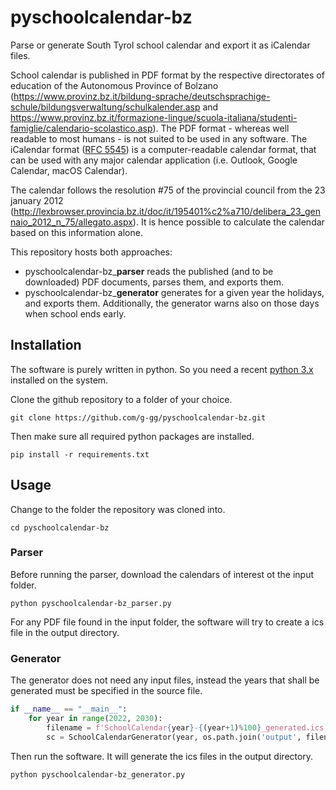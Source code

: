 # pyschoolcalendar-bz

Parse or generate South Tyrol school calendar and export it as iCalendar files.

School calendar is published in PDF format by the respective directorates of education of the Autonomous Province of Bolzano (https://www.provinz.bz.it/bildung-sprache/deutschsprachige-schule/bildungsverwaltung/schulkalender.asp and https://www.provinz.bz.it/formazione-lingue/scuola-italiana/studenti-famiglie/calendario-scolastico.asp). The PDF format - whereas well readable to most humans - is not suited to be used in any software. The iCalendar format ([RFC 5545](https://datatracker.ietf.org/doc/html/rfc5545)) is a computer-readable calendar format, that can be used with any major calendar application (i.e. Outlook, Google Calendar, macOS Calendar).

The calendar follows the resolution #75 of the provincial council from the 23 january 2012 (http://lexbrowser.provincia.bz.it/doc/it/195401%c2%a710/delibera_23_gennaio_2012_n_75/allegato.aspx). It is hence possible to calculate the calendar based on this information alone.

This repository hosts both approaches:
- pyschoolcalendar-bz_**parser** reads the published (and to be downloaded) PDF documents, parses them, and exports them.
- pyschoolcalendar-bz_**generator** generates for a given year the holidays, and exports them. Additionally, the generator warns also on those days when school ends early.

## Installation
The software is purely written in python. So you need a recent [python 3.x](https://www.python.org/downloads/) installed on the system.

Clone the github repository to a folder of your choice.
```shell
git clone https://github.com/g-gg/pyschoolcalendar-bz.git
```
Then make sure all required python packages are installed.
```shell
pip install -r requirements.txt
```

## Usage
Change to the folder the repository was cloned into.
```shell
cd pyschoolcalendar-bz
```

### Parser
Before running the parser, download the calendars of interest ot the input folder.
```shell
python pyschoolcalendar-bz_parser.py
```
For any PDF file found in the input folder, the software will try to create a ics file in the output directory.

### Generator
The generator does not need any input files, instead the years that shall be generated must be specified in the source file.
```python
if __name__ == "__main__":
    for year in range(2022, 2030):
        filename = f'SchoolCalendar{year}-{(year+1)%100}_generated.ics'
        sc = SchoolCalendarGenerator(year, os.path.join('output', filename))
```
Then run the software. It will generate the ics files in the output directory.
```shell
python pyschoolcalendar-bz_generator.py
```

